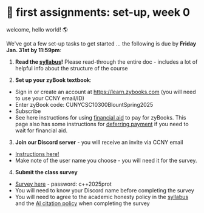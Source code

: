 # 🤖 first assignments: set-up, week 0 

welcome, hello world! 🌎 

We've got a few set-up tasks to get started ... the following is due by **Friday Jan. 31st by 11:59pm**:

1. **Read the [syllabus](https://github.com/mab253/cpp_spring25/blob/main/README.md)!** Please read-through the entire doc - includes a lot of helpful info about the structure of the course

2. **Set up your zyBook textbook**:
- Sign in or create an account at https://learn.zybooks.com (you will need to use your CCNY email/ID)
- Enter zyBook code: CUNYCSC10300BlountSpring2025
- Subscribe
- See here instructions for using [financial aid](https://zybooks.zendesk.com/hc/en-us/articles/1260801584850-Payment-Cost-financial-aid-refunds-discounts-and-more#h_01EWPM7ZS4GFDWCDFF4TXPCDFV) to pay for zyBooks. This page also has some instructions for [deferring payment](https://support.zybooks.com/hc/en-us/articles/360007439574-Does-zyBooks-offer-temporary-subscriptions) if you need to wait for financial aid. 

3. **Join our Discord server** - you will receive an invite via CCNY email
- [Instructions here!](https://github.com/mab253/cpp_spring25/blob/main/discord.md)
- Make note of the user name you choose - you will need it for the survey.

4. **Submit the class survey**
- [Survey here](https://airtable.com/appBFOjXtaSO2vVV5/shr5plqjFgZ3Oqe9A) - password: c++2025prot
- You will need to know your Discord name before completing the survey
- You will need to agree to the academic honesty policy in the [syllabus](https://github.com/mab253/cpp_spring25/blob/main/README.md) and the [AI citation policy](https://github.com/mab253/cpp_spring25/blob/main/ai-citations.md) when completing the survey

